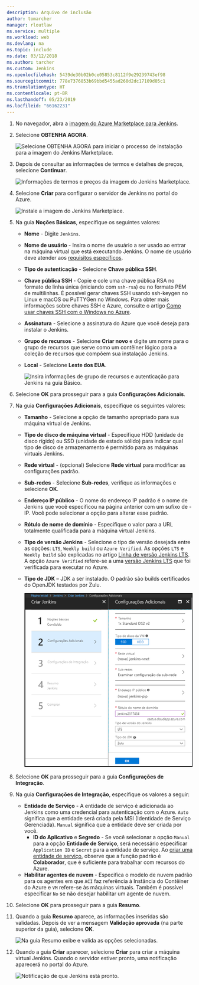 ```yaml
---
description: Arquivo de inclusão
author: tomarcher
manager: rloutlaw
ms.service: multiple
ms.workload: web
ms.devlang: na
ms.topic: include
ms.date: 03/12/2018
ms.author: tarcher
ms.custom: Jenkins
ms.openlocfilehash: 5439de30b02b0ce05853c8112f9e29239743ef98
ms.sourcegitcommit: 778e7376853b69bbd5455ad260d2dc17109d05c1
ms.translationtype: HT
ms.contentlocale: pt-BR
ms.lasthandoff: 05/23/2019
ms.locfileid: "66162231"
---
```

1. No navegador, abra a [imagem do Azure Marketplace para Jenkins](https://azuremarketplace.microsoft.com/marketplace/apps/azure-oss.jenkins?tab=Overview).

1. Selecione **OBTENHA AGORA**.

    ![Selecione OBTENHA AGORA para iniciar o processo de instalação para a imagem do Jenkins Marketplace.](./media/jenkins-install-from-azure-marketplace-image/jenkins-install-get-it-now.png)

1. Depois de consultar as informações de termos e detalhes de preços, selecione **Continuar**.

    ![Informações de termos e preços da imagem do Jenkins Marketplace.](./media/jenkins-install-from-azure-marketplace-image/jenkins-install-pricing-and-terms.png)

1. Selecione **Criar** para configurar o servidor de Jenkins no portal do Azure. 

    ![Instale a imagem do Jenkins Marketplace.](./media/jenkins-install-from-azure-marketplace-image/jenkins-install-create.png)

1. Na guia **Noções Básicas**, especifique os seguintes valores:

   - **Nome** - Digite `Jenkins`.
   - **Nome de usuário** - Insira o nome de usuário a ser usado ao entrar na máquina virtual que está executando Jenkins. O nome de usuário deve atender aos [requisitos específicos](/azure/virtual-machines/linux/faq#what-are-the-username-requirements-when-creating-a-vm).
   - **Tipo de autenticação** - Selecione **Chave pública SSH**.
   - **Chave pública SSH** - Copie e cole uma chave pública RSA no formato de linha única (iniciando com `ssh-rsa`) ou no formato PEM de multilinhas. É possível gerar chaves SSH usando ssh-keygen no Linux e macOS ou PuTTYGen no Windows. Para obter mais informações sobre chaves SSH e Azure, consulte o artigo [Como usar chaves SSH com o Windows no Azure](/azure/virtual-machines/linux/ssh-from-windows).
   - **Assinatura** - Selecione a assinatura do Azure que você deseja para instalar o Jenkins.
   - **Grupo de recursos** - Selecione **Criar novo** e digite um nome para o grupo de recursos que serve como um contêiner lógico para a coleção de recursos que compõem sua instalação Jenkins.
   - **Local** - Selecione **Leste dos EUA**.

     ![Insira informações de grupo de recursos e autenticação para Jenkins na guia Básico.](./media/jenkins-install-from-azure-marketplace-image/jenkins-configure-basic.png)

1. Selecione **OK** para prosseguir para a guia **Configurações Adicionais**. 

1. Na guia **Configurações Adicionais**, especifique os seguintes valores:

   - **Tamanho** - Selecione a opção de tamanho apropriado para sua máquina virtual de Jenkins.
   - **Tipo de disco de máquina virtual** - Especifique HDD (unidade de disco rígido) ou SSD (unidade de estado sólido) para indicar qual tipo de disco de armazenamento é permitido para as máquinas virtuais Jenkins.
   - **Rede virtual** - (opcional) Selecione **Rede virtual** para modificar as configurações padrão.
   - **Sub-redes** - Selecione **Sub-redes**, verifique as informações e selecione **OK**.
   - **Endereço IP público** - O nome do endereço IP padrão é o nome de Jenkins que você especificou na página anterior com um sufixo de - IP. Você pode selecionar a opção para alterar esse padrão.
   - **Rótulo de nome de domínio** - Especifique o valor para a URL totalmente qualificada para a máquina virtual Jenkins.
   - **Tipo de versão Jenkins** - Selecione o tipo de versão desejada entre as opções: `LTS`, `Weekly build` ou `Azure Verified`. As opções `LTS` e `Weekly build` são explicadas no artigo [Linha de versão Jenkins LTS](https://jenkins.io/download/lts/). A opção `Azure Verified` refere-se a uma [ versão Jenkins LTS](https://jenkins.io/download/lts/) que foi verificada para executar no Azure. 
   - **Tipo de JDK** – JDK a ser instalado. O padrão são builds certificados do OpenJDK testados por Zulu.

     ![Insira as configurações de máquina virtual para Jenkins na guia Configurações.](./media/jenkins-install-from-azure-marketplace-image/jenkins-configure-settings.png)

1. Selecione **OK** para prosseguir para a guia **Configurações de Integração**.

1. Na guia **Configurações de Integração**, especifique os valores a seguir:

    - **Entidade de Serviço** - A entidade de serviço é adicionada ao Jenkins como uma credencial para autenticação com o Azure. `Auto` significa que a entidade será criada pela MSI (Identidade de Serviço Gerenciada). `Manual` significa que a entidade deve ser criada por você. 
        - **ID do Aplicativo** e **Segredo** - Se você selecionar a opção `Manual` para a opção **Entidade de Serviço**, será necessário especificar `Application ID` e `Secret` para a entidade de serviço. Ao [criar uma entidade de serviço](/cli/azure/create-an-azure-service-principal-azure-cli), observe que a função padrão é **Colaborador**, que é suficiente para trabalhar com recursos do Azure.
    - **Habilitar agentes de nuvem** - Especifica o modelo de nuvem padrão para os agentes em que `ACI` faz referência à Instância do Contêiner do Azure e `VM` refere-se às máquinas virtuais. Também é possível especificar `No` se não desejar habilitar um agente de nuvem.

1. Selecione **OK** para prosseguir para a guia **Resumo**.

1. Quando a guia **Resumo** aparece, as informações inseridas são validadas. Depois de ver a mensagem **Validação aprovada** (na parte superior da guia), selecione **OK**. 

     ![Na guia Resumo exibe e valida as opções selecionadas.](./media/jenkins-install-from-azure-marketplace-image/jenkins-configure-summary.png)

1. Quando a guia **Criar** aparecer, selecione **Criar** para criar a máquina virtual Jenkins. Quando o servidor estiver pronto, uma notificação aparecerá no portal do Azure.

     ![Notificação de que Jenkins está pronto.](./media/jenkins-install-from-azure-marketplace-image/jenkins-install-notification.png)
